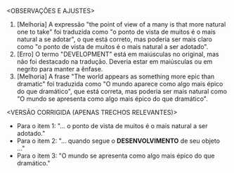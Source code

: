 <OBSERVAÇÕES E AJUSTES>
1. [Melhoria] A expressão "the point of view of a many is that more natural one to take" foi traduzida como "o ponto de vista de muitos é o mais natural a se adotar", o que está correto, mas poderia ser mais claro como "o ponto de vista de muitos é o mais natural a ser adotado".
2. [Erro] O termo "DEVELOPMENT" está em maiúsculas no original, mas não foi destacado na tradução. Deveria estar em maiúsculas ou em negrito para manter a ênfase.
3. [Melhoria] A frase "The world appears as something more epic than dramatic" foi traduzida como "O mundo aparece como algo mais épico do que dramático", que está correta, mas poderia ser mais natural como "O mundo se apresenta como algo mais épico do que dramático".

<VERSÃO CORRIGIDA (APENAS TRECHOS RELEVANTES)>
- Para o item 1: "... o ponto de vista de muitos é o mais natural a ser adotado."
- Para o item 2: "... quando segue o **DESENVOLVIMENTO** de seu objeto ..."
- Para o item 3: "O mundo se apresenta como algo mais épico do que dramático."